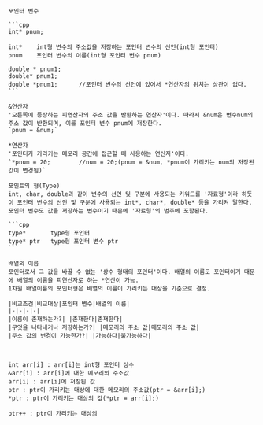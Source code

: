 	포인터 변수
	
	```cpp
	int* pnum;

	int*	int형 변수의 주소값을 저장하는 포인터 변수의 선언(int형 포인터)
	pnum	포인터 변수의 이름(int형 포인터 변수 pnum)

	double * pnum1;
	double* pnum1;
	double *pnum1;		//포인터 변수의 선언에 있어서 *연산자의 위치는 상관이 없다.
	```
	
	&연산자
	'오른쪽에 등장하는 피연산자의 주소 값을 반환하는 연산자'이다. 따라서 &num은 변수num의 주소 값이 반환되며, 이를 포인터 변수 pnum에 저장한다.
	`pnum = &num;`

	*연산자
	'포인터가 가리키는 메모리 공간에 접근할 때 사용하는 연산자'이다.
	`*pnum = 20;		//num = 20;(pnum = &num, *pnum이 가리키는 num의 저장된 값이 변경됨)`
	
	포인트의 형(Type)
	int, char, double과 같이 변수의 선언 및 구분에 사용되는 키워드를 '자료형'이라 하듯이 포인터 변수의 선언 및 구분에 사용되는 int*, char*, double* 등을 가리켜 말한다.
	포인터 변수도 값을 저장하는 변수이기 때문에 '자료형'의 범주에 포함된다.
	
	```cpp
	type*		type형 포인터
	type* ptr	type형 포인터 변수 ptr
	```

	배열의 이름
	포인터로서 그 값을 바꿀 수 없는 '상수 형태의 포인터'이다. 배열의 이름도 포인터이기 때문에 배열의 이름을 피연산자로 하는 *연산이 가능.
	1차원 배열이름의 포인터형은 배열의 이름이 가리키는 대상을 기준으로 결정.

	|비교조건|비교대상|포인터 변수|배열의 이름|
	|-|-|-|-|
	|이름이 존재하는가?| |존재한다|존재한다|
	|무엇을 나타내거나 저장하는가?| |메모리의 주소 값|메모리의 주소 값|
	|주소 값의 변경이 가능한가?| |가능하다|불가능하다|



	int arr[i] : arr[i]는 int형 포인터 상수
	&arr[i] : arr[i]에 대한 메모리의 주소값
	arr[i] : arr[i]에 저장된 값
	ptr : ptr이 가리키는 대상에 대한 메모리의 주소값(ptr = &arr[i];)
	*ptr : ptr이 가리키는 대상의 값(*ptr = arr[i];)

	ptr++ : ptr이 가리키는 대상의 
